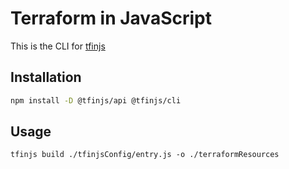 Terraform in JavaScript
=======================

This is the CLI for [tfinjs](http://tfinjs.com)

## Installation
```bash
npm install -D @tfinjs/api @tfinjs/cli
```

## Usage
```
tfinjs build ./tfinjsConfig/entry.js -o ./terraformResources
```
